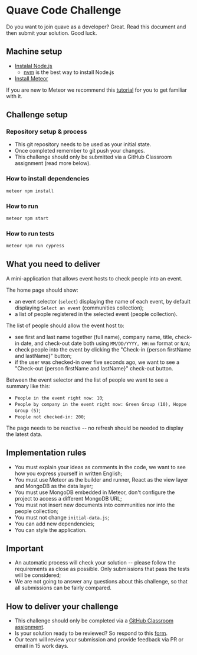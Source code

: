 # Quave Code Challenge

Do you want to join quave as a developer? Great. Read this document and then submit your solution. Good luck.

## Machine setup

- [Instalal Node.js](https://nodejs.org/en/download/)
  - [nvm](https://github.com/nvm-sh/nvm#installing-and-updating) is the best way to install Node.js
- [Install Meteor](https://www.meteor.com/developers/install)

If you are new to Meteor we recommend this [tutorial](https://react-tutorial.meteor.com) for you to get familiar with it.

## Challenge setup

### Repository setup & process

- This git repository needs to be used as your initial state.
- Once completed remember to git push your changes.
- This challenge should only be submitted via a GitHub Classroom assignment (read more below).

### How to install dependencies

```bash
meteor npm install
```

### How to run

```bash
meteor npm start
```

### How to run tests

```bash
meteor npm run cypress
```

## What you need to deliver

A mini-application that allows event hosts to check people into an event.

The home page should show:

- an event selector (`select`) displaying the name of each event, by default displaying `Select an event` (communities collection);
- a list of people registered in the selected event (people collection).

The list of people should allow the event host to:

- see first and last name together (full name), company name, title, check-in date, and check-out date both using `MM/DD/YYYY, HH:mm` format or `N/A`;
- check people into the event by clicking the "Check-in {person firstName and lastName}" button;
- if the user was checked-in over five seconds ago, we want to see a "Check-out {person firstName and lastName}" check-out button.

Between the event selector and the list of people we want to see a summary like this:

- `People in the event right now: 10`;
- `People by company in the event right now: Green Group (10), Hoppe Group (5)`;
- `People not checked-in: 200`;

The page needs to be reactive -- no refresh should be needed to display the latest data.

## Implementation rules

- You must explain your ideas as comments in the code, we want to see how you express yourself in written English;
- You must use Meteor as the builder and runner, React as the view layer and MongoDB as the data layer;
- You must use MongoDB embedded in Meteor, don't configure the project to access a different MongoDB URL;
- You must not insert new documents into communities nor into the people collection;
- You must not change `initial-data.js`;
- You can add new dependencies;
- You can style the application.

## Important

- An automatic process will check your solution -- please follow the requirements as close as possible. Only submissions that pass the tests will be considered;
- We are not going to answer any questions about this challenge, so that all submissions can be fairly compared.

## How to deliver your challenge

- This challenge should only be completed via a [GitHub Classroom assignment](https://classroom.github.com/a/fpmQzyyk).
- Is your solution ready to be reviewed? So respond to this [form](https://forms.gle/aJAQMzdJ3Wm48gbU9).
- Our team will review your submission and provide feedback via PR or email in 15 work days.
